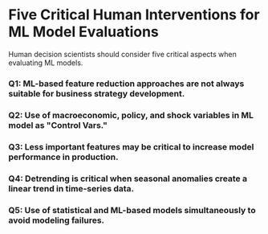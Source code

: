 # Five Critical Human Interventions for ML Model Evaluations
Human decision scientists should consider five critical aspects when evaluating ML models.

### Q1: ML-based feature reduction approaches are not always suitable for business strategy development.
### Q2: Use of macroeconomic, policy, and shock variables in ML model as "Control Vars."
### Q3: Less important features may be critical to increase model performance in production. 
### Q4: Detrending is critical when seasonal anomalies create a linear trend in time-series data.
### Q5: Use of statistical and ML-based models simultaneously to avoid modeling failures.

